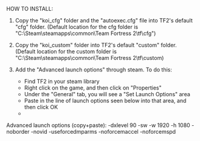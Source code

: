 HOW TO INSTALL:
1. Copy the "koi_cfg" folder and the "autoexec.cfg" file into TF2's default "cfg" folder. 
   (Default location for the cfg folder is "C:\Steam\steamapps\common\Team Fortress 2\tf\cfg")

2. Copy the "koi_custom" folder into TF2's default "custom" folder. 
   (Default location for the custom folder is "C:\Steam\steamapps\common\Team Fortress 2\tf\custom)

3. Add the "Advanced launch options" through steam. To do this:
   - Find TF2 in your steam library
   - Right click on the game, and then click on "Properties"
   - Under the "General" tab, you will see a "Set Launch Options" area
   - Paste in the line of launch options seen below into that area, and then click OK
   - 
  Advanced launch options (copy+paste): -dxlevel 90 -sw -w 1920 -h 1080 -noborder -novid -useforcedmparms -noforcemaccel -noforcemspd
